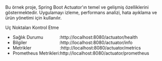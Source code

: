 Bu örnek proje, Spring Boot Actuator'ın temel ve gelişmiş özelliklerini göstermektedir. Uygulamayı izleme, performans analizi, hata ayıklama ve ürün yönetimi için kullanılır.

Uç Noktaları Kontrol Etme


- Sağlık Durumu   &nbsp; &nbsp;&nbsp;    &nbsp;&nbsp;&nbsp;&nbsp; &nbsp; :http://localhost:8080/actuator/health
- Bilgiler  &nbsp;&nbsp;  &nbsp;&nbsp; &nbsp;  &nbsp;&nbsp;  &nbsp;&nbsp;&nbsp; &nbsp;&nbsp;&nbsp;&nbsp; &nbsp;&nbsp;&nbsp;&nbsp; :http://localhost:8080/actuator/info
- Metrikler  &nbsp;&nbsp; &nbsp;&nbsp;    &nbsp;&nbsp;&nbsp;  &nbsp;&nbsp;  &nbsp;&nbsp;&nbsp; &nbsp; &nbsp;&nbsp;   :http://localhost:8080/actuator/metrics
- Prometheus Metrikleri:http://localhost:8080/actuator/prometheus
